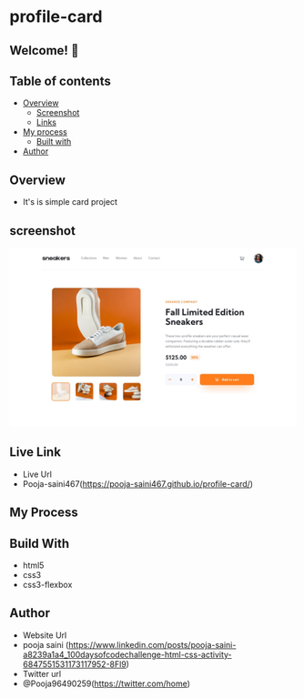 # profile-card

## Welcome! 👋

## Table of contents

- [Overview](#overview)
  - [Screenshot](#screenshot)
  - [Links](#links)
- [My process](#my-process)
  - [Built with](#built-with)
- [Author](#author)

## Overview 
- It's is simple card project

## screenshot
<img src="https://github.com/Pooja-saini467/ecommerce-page/blob/main/design/desktop-design.jpg?raw=true">




## Live Link
- Live Url
- Pooja-saini467(https://pooja-saini467.github.io/profile-card/)


## My Process
## Build With
- html5
- css3
- css3-flexbox

## Author
- Website Url
- pooja saini (https://www.linkedin.com/posts/pooja-saini-a8239a1a4_100daysofcodechallenge-html-css-activity-6847551531173117952-8Fl9)
- Twitter url
- @Pooja96490259(https://twitter.com/home)

